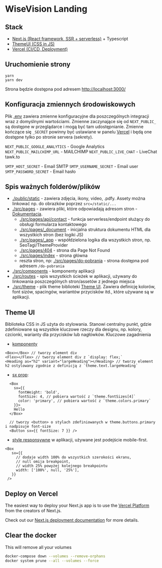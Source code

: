 # WiseVision Landing

## Stack

- [Next.js (React framework, SSR + serverless)](https://nextjs.org/) + Typescript
- [ThemeUI (CSS in JS)](https://theme-ui.com/)
- [Vercel (CI/CD, Deployment)](https://vercel.com/)

## Uruchomienie strony

```
yarn
yarn dev
```

Strona będzie dostępna pod adresem [http://localhost:3000/](http://localhost:3000/)

## Konfiguracja zmiennych środowiskowych

Plik [.env](/.env) zawiera zmienne konfiguracyjne dla poszczególnych integracji wraz z domyślnymi
wartościami. Zmienne zaczynające się od `NEXT_PUBLIC_` są dostępne w przeglądarce i mogą być tam
udostępnianie. Zmienne kończące się `_SECRET` powinny być ustawiane w panelu
[Vercel](https://vercel.com/docs/environment-variables) i będą one dostępne tylko po stronie servera
(sekrety).

`NEXT_PUBLIC_GOOGLE_ANALYTICS` - Google Analytics `NEXT_PUBLIC_MAILCHIMP_URL` - MAILCHIMP
`NEXT_PUBLIC_LIVE_CHAT` - LiveChat tawk.to

`SMTP_HOST_SECRET` - Email SMTP `SMTP_USERNAME_SECRET` - Email user `SMTP_PASSWORD_SECRET` - Email
hasło

## Spis ważnych folderów/plików

- [./public/static](./public/static) - zawiera zdjęcia, ikony, video, .pdfy. Assety można linkować
  np. do obrazków poprzez `src=/static/...`
- [./src/pages](./src/pages) - zawiera pliki, które odpowiadają adresom stron -
  [Dokumentacja](https://nextjs.org/docs/basic-features/pages).
  - [./src/pages/api/contact](./src/pages/api/contact.tsx) - funkcja serverless/endpoint służący do
    obsługi formularza kontaktowego
  - [./src/pages/\_document](./src/pages/_document.tsx) - inicjalna struktura dokumentu HTML dla
    wszystkich stron (bez logiki JS)
  - [./src/pages/\_app](./src/pages/_app.tsx) - współdzielona logika dla wszystkich stron, np.
    SeoTagi/ThemeProvider
  - [./src/pages/404](./src/pages/404.tsx) - strona dla Page Not Found
  - [./src/pages/index](./src/pages/index.tsx) - strona główna
  - reszta stron, np: [./src/pages/do-pobrania](./src/pages/do-pobrania.tsx) - strona dostępna pod
    adresem `/do-pobrania`
- [./src/components](./src/components) - komponenty aplikacji
- [./src/routes](./src/routes.ts) - spis wszystkich ścieżek w aplikacji, używany do linkowania
  poszczególnych stron/assetów z jednego miejsca
- [./src/theme](./src/theme.tsx) - plik theme biblioteki
  [Theme UI](https://theme-ui.com/getting-started). Zawiera definicję kolorów, font sizów,
  spacingów, wariantów przycisków itd., które używane są w aplikacji.

## Theme UI

Biblioteka CSS in JS użyta do stylowania. Stanowi centralny punkt, gdzie zdefiniowane są wszystkie
kluczowe rzeczy dla designu, np. kolory, czcionki, warianty dla przycisków lub nagłówków. Kluczowe
zagadnienia

- [komponenty](https://theme-ui.com/getting-started#components)

```
<Box></Box> // tworzy element div
<Flex></Flex> // tworzy element div z `display: flex;`
<Heading as="h2" variant="largeHeading"></Heading> // tworzy element h2 ostylowany zgodnie z definicją z `theme.text.largeHeading`
```

- [sx prop](https://theme-ui.com/getting-started#sx-prop):

```
  <Box
    sx={{
      fontWeight: 'bold',
      fontSize: 4, // pobiera wartość z `theme.fontSizes[4]`
      color: 'primary', // pobiera wartość z `theme.colors.primary`
    }}>
    Hello
  </Box>

  // tworzy <button> o stylach zdefiniowanych w theme.buttons.primary i nadpisuje font-size
  <Button sx={{ fontSize: 7 }} />
```

- [style responsywne](https://theme-ui.com/getting-started#responsive-styles) w aplikacji, używane
  jest podejście mobile-first.

```
<Box
   sx={{
     // dodaje width 100% do wszystkich szerokości ekranu,
     // null omija breakpoint,
     // width 25% powyżej kolejnego breakpointu
     width: ['100%', null, '25%'],
   }}
 />
```

## Deploy on Vercel

The easiest way to deploy your Next.js app is to use the
[Vercel Platform](https://vercel.com/import?utm_medium=default-template&filter=next.js&utm_source=create-next-app&utm_campaign=create-next-app-readme)
from the creators of Next.js.

Check out our [Next.js deployment documentation](https://nextjs.org/docs/deployment) for more
details.


## Clear the docker 

This will remove all your volumes

```bash
docker-compose down --volumes --remove-orphans
docker system prune --all --volumes --force
```
